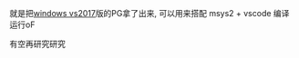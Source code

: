 就是把[windows vs2017](https://openframeworks.cc/download/)版的PG拿了出来, 可以用来搭配 msys2 + vscode 编译运行oF

有空再研究研究

